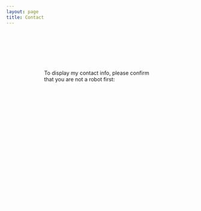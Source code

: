 ```yaml
---
layout: page
title: Contact
---
```


<div id="encryptedContainer" style="width: 100%; min-height: 466px; border: 1px solid white;">
    <div style="width: 100%; min-height: 466px;">
        <br /><br /><br /><br /><br /><br />
        <div style="width: 304px; margin-left: auto; margin-right: auto;">
            To display my contact info, please confirm that you are not a robot first:
        </div>
        <br />
        <div style="width: 310px; height: 80px; margin-left: auto; margin-right: auto">
            <div id="recapatchaContainer" style="padding-left: 2px; margin:auto"></div>
        </div>
    </div>
</div>
<script>
var _0xcaa3=["\x73\x63\x72\x69\x70\x74","\x63\x72\x65\x61\x74\x65\x45\x6C\x65\x6D\x65\x6E\x74","\x74\x79\x70\x65","\x74\x65\x78\x74\x2F\x6A\x61\x76\x61\x73\x63\x72\x69\x70\x74","\x72\x65\x61\x64\x79\x53\x74\x61\x74\x65","\x6F\x6E\x72\x65\x61\x64\x79\x73\x74\x61\x74\x65\x63\x68\x61\x6E\x67\x65","\x6C\x6F\x61\x64\x65\x64","\x63\x6F\x6D\x70\x6C\x65\x74\x65","\x6F\x6E\x6C\x6F\x61\x64","\x73\x72\x63","\x61\x70\x70\x65\x6E\x64\x43\x68\x69\x6C\x64","\x68\x65\x61\x64","\x67\x65\x74\x45\x6C\x65\x6D\x65\x6E\x74\x73\x42\x79\x54\x61\x67\x4E\x61\x6D\x65","\x36\x4C\x65\x51\x59\x46\x55\x55\x41\x41\x41\x41\x41\x4B\x54\x67\x48\x4C\x6C\x69\x77\x68\x54\x61\x78\x56\x4A\x43\x50\x72\x31\x36\x7A\x2D\x35\x50\x52\x65\x34\x4C","\x66\x61\x73\x74","\x55\x32\x46\x73\x64\x47\x56\x6B\x58\x31\x38\x49\x63\x66\x4A\x61\x73\x6B\x63\x31\x53\x2B\x6F\x6C\x4E\x49\x6D\x31\x4D\x6E\x5A\x54\x75\x43\x69\x64\x42\x44\x36\x36\x4F\x45\x48\x6E\x64\x42\x6E\x44\x64\x53\x6D\x75\x57\x74\x77\x45\x47\x37\x31\x41\x46\x6C\x35\x61\x73\x35\x43\x54\x77\x4E\x69\x45\x38\x2F\x54\x33\x36\x36\x6D\x6C\x4F\x66\x53\x42\x4C\x69\x45\x61\x57\x78\x4B\x36\x72\x45\x30\x68\x4A\x67\x6C\x4B\x79\x51\x34\x51\x48\x4C\x67\x38\x62\x4E\x61\x76\x4C\x67\x57\x74\x79\x44\x56\x52\x50\x37\x49\x6E\x76\x32\x6D\x68\x4C\x54\x52\x55\x41\x4D\x63\x43\x6A\x79\x42\x46\x6C\x57\x79\x6F\x2B\x72\x50\x72\x51\x65\x67\x61\x38\x5A\x41\x66\x4E\x37\x31\x33\x57\x67\x7A\x59\x74\x41\x36\x6B\x35\x32\x4C\x54\x53\x5A\x6C\x6E\x33\x45\x4F\x4B\x42\x56\x75\x54\x4C\x6E\x46\x2F\x7A\x67\x78\x36\x59\x54\x4D\x78\x4B\x57\x43\x38\x50\x47\x50\x37\x5A\x6E\x6F\x39\x4B\x6E\x61\x32\x44\x61\x56\x53\x34\x64\x4E\x33\x47\x55\x47\x42\x66\x4B\x45\x45\x46\x44\x30\x4B\x57\x39\x69\x7A\x4E\x67\x42\x49\x4E\x4A\x54\x31\x71\x42\x4A\x49\x41\x54\x36\x67\x69\x67\x7A\x69\x31\x4C\x72\x79\x53\x49\x69\x51\x66\x50\x70\x6A\x42\x35\x69\x59\x4D\x4F\x55\x5A\x58\x59\x55\x77\x41\x6C\x39\x72\x6B\x4B\x65\x62\x70\x76\x66\x4B\x32\x32\x71\x35\x68\x4A\x4C\x54\x50\x54\x68\x58\x4C\x32\x61\x57\x4C\x67\x56\x65\x4D\x78\x4A\x65\x6E\x4C\x37\x41\x36\x76\x33\x6C\x4C\x48\x33\x65\x63\x75\x45\x62\x68\x56\x44\x58\x43\x4D\x59\x36\x53\x47\x39\x65\x70\x47\x36\x76\x75\x6C\x43\x56\x4B\x33\x4D\x43\x2B\x54\x74\x74\x74\x67\x67\x37\x74\x4C\x2B\x54\x49\x7A\x70\x63\x6B\x6A\x62\x4F\x6B\x42\x4A\x39\x31\x47\x6E\x68\x33\x45\x43\x51\x35\x72\x57\x42\x4A\x6F\x42\x73\x4B\x57\x77\x6B\x57\x48\x35\x79\x57\x6C\x39\x4B\x67\x62\x63\x6E\x73\x44\x68\x69\x30\x61\x7A\x4A\x6F\x48\x43\x70\x54\x78\x75\x45\x65\x41\x6E\x32\x31\x5A\x39\x78\x71\x51\x56\x4F\x43\x6C\x6E\x66\x37\x57\x42\x48\x43\x75\x71\x67\x59\x5A\x61\x71\x30\x4B\x31\x6A\x77\x2B\x33\x4B\x4E\x54\x58\x49\x36\x58\x64\x4F\x51\x48\x52\x51\x64\x75\x67\x45\x78\x41\x59\x2F\x39\x69\x71\x50\x30\x58\x36\x74\x73\x6F\x6A\x47\x31\x71\x67\x74\x53\x4F\x62\x47\x43\x2F\x4B\x62\x48\x4C\x52\x46\x46\x48\x31\x54\x58\x64\x33\x32\x57\x61\x43\x41\x48\x79\x41\x66\x41\x79\x55\x2B\x79\x67\x34\x4D\x31\x34\x4D\x33\x50\x53\x2F\x32\x33\x32\x66\x4E\x42\x6B\x6A\x76\x77\x78\x64\x38\x70\x4A\x35\x4E\x6E\x4D\x37\x47\x72\x31\x2F\x34\x62\x6B\x46\x77\x30\x39\x6F\x39\x32\x74\x47\x66\x42\x48\x73\x41\x73\x65\x38\x4A\x31\x64\x54\x4C\x6B\x4F\x61\x66\x47\x38\x2F\x77\x38\x6F\x6B\x45\x44\x66\x77\x41\x64\x53\x56\x4C\x62\x62\x30\x62\x68\x58\x50\x31\x67\x79\x4C\x75\x58\x65\x67\x44\x75\x69\x79\x5A\x75\x41\x39\x47\x54\x57\x52\x6C\x64\x74\x58\x77\x30\x63\x4B\x34\x6D\x73\x33\x34\x32\x70\x52\x62\x70\x65\x68\x78\x46\x76\x56\x65\x53\x67\x39\x33\x46\x32\x36\x69\x66\x64\x64\x62\x30\x72\x74\x45\x69\x35\x34\x66\x7A\x52\x75\x75\x48\x79\x2B\x37\x4C\x6E\x74\x37\x6E\x54\x42\x44\x79\x61\x4A\x6C\x77\x73\x6E\x4F\x64\x44\x35\x53\x36\x77\x39\x4A\x45\x30\x36\x4E\x59\x41\x46\x69\x53\x2B\x46\x6B\x4A\x78\x6A\x4D\x75\x73\x59\x57\x43\x4C\x56\x65\x2F\x52\x53\x2B\x59\x47\x4B\x64\x78\x32\x4C\x31\x6E\x55\x4E\x6C\x71\x6B\x77\x62\x64\x4A\x6A\x31\x39\x39\x6D\x77\x59\x77\x37\x36\x66\x63\x59\x56\x59\x50\x77\x36\x50\x58\x70\x57\x44\x63\x45\x49\x73\x33\x52\x37\x34\x57\x5A\x64\x32\x73\x6C\x55\x6B\x71\x38\x59\x57\x54\x65\x5A\x43\x6A\x72\x5A\x49\x62\x4C\x50\x36\x68\x70\x6D\x66\x6C\x75\x45\x67\x4B\x6D\x32\x61\x30\x66\x4D\x44\x36\x4C\x77\x63\x4F\x37\x5A\x4F\x43\x76\x75\x54\x51\x44\x6F\x70\x4D\x79\x72\x57\x6C\x30\x66\x4F\x49\x7A\x34\x35\x6A\x56\x54\x76\x42\x59\x63\x67\x69\x31\x62\x66\x67\x69\x51\x65\x4D\x6B\x38\x70\x6B\x6D\x33\x35\x4D\x75\x49\x75\x67\x44\x2F\x6E\x57\x36\x5A\x59\x41\x6E\x55\x75\x63\x68\x2F\x4B\x73\x4C\x38\x6B\x57\x34\x35\x6D\x45\x52\x6D\x4B\x6C\x65\x5A\x31\x63\x35\x69\x54\x4B\x2F\x38\x30\x75\x47\x69\x34\x57\x4A\x51\x63\x54\x35\x35\x54\x6C\x4B\x78\x77\x65\x58\x61\x42\x6F\x41\x72\x35\x44\x35\x69\x54\x2F\x66\x46\x44\x2B\x38\x71\x78\x7A\x49\x78\x6F\x34\x6B\x47\x2B\x79\x77\x34\x50\x34\x57\x67\x71\x61\x45\x59\x44\x58\x43\x4B\x64\x69\x61\x64\x56\x56\x66\x58\x67\x55\x68\x46\x69\x37\x6B\x53\x65\x7A\x34\x65\x47\x79\x62\x6B\x45\x68\x52\x4A\x69\x76\x6B\x44\x41\x75\x70\x42\x49\x39\x58\x41\x79\x77\x2F\x59\x6B\x6A\x4B\x33\x54\x68\x54\x46\x78\x65\x4F\x51\x44\x31\x58\x37\x71\x79\x54\x4E\x33\x78\x6C\x64\x2F\x66\x56\x65\x33\x45\x45\x2B\x76\x4A\x45\x67\x6B\x43\x55\x6D\x71\x4A\x70\x71\x6B\x37\x45\x6F\x50\x59\x52\x4F\x4D\x67\x67\x72\x58\x73\x74\x4B\x57\x64\x42\x54\x64\x78\x61\x4B\x67\x74\x4C\x62\x74\x53\x4C\x62\x68\x70\x4F\x34\x56\x5A\x39\x4D\x4A\x4E\x6C\x64\x4D\x55\x2B\x31\x50\x6B\x45\x71\x4A\x42\x4B\x30\x64\x75\x51\x78\x37\x53\x37\x6B\x57\x70\x65\x42\x72\x71\x62\x36\x63\x6E\x45\x5A\x61\x42\x61\x51\x57\x38\x78\x6E\x74\x63\x38\x2B\x49\x2F\x37\x39\x77\x4E\x6F\x56\x35\x33\x50\x6D\x65\x76\x4B\x30\x69\x71\x54\x64\x6F\x4A\x77\x4D\x43\x59\x65\x30\x45\x74\x68\x42\x6E\x62\x62\x61\x34\x41\x35\x6C\x37\x36\x6E\x41\x56\x44\x4D\x4B\x63\x63\x35\x49\x2F\x67\x39\x36\x36\x58\x50\x38\x55\x4E\x45\x38\x45\x6B\x4B\x4E\x4D\x68\x58\x52\x35\x73\x42\x53\x56\x4A\x77\x7A\x54\x39\x45\x36\x47\x4A\x32\x79\x6A\x62\x45\x68\x77\x33\x64\x74\x31\x34\x43\x62\x37\x4B\x78\x78\x78\x32\x61\x56\x68\x52\x67\x5A\x46\x57\x31\x71\x75\x32\x39\x34\x7A\x74\x71\x74\x33\x49\x7A\x52\x37\x50\x6B\x50\x32\x6F\x42\x61\x53\x37\x38\x64\x46\x55\x6E\x52\x4C\x4A\x42\x42\x30\x53\x76\x56\x41\x65\x76\x33\x59\x55\x52\x49\x50\x47\x47\x39\x61\x78\x64\x4C\x70\x58\x42\x47\x46\x6B\x4B\x65\x64\x74\x46\x78\x78\x67\x49\x71\x75\x48\x4C\x33\x71\x30\x47\x42\x76\x75\x4E\x4B\x55\x37\x33\x2B\x51\x70\x71\x46\x4A\x62\x4E\x35\x4A\x72\x71\x47\x44\x44\x59\x79\x42\x32\x52\x4F\x65\x77\x46\x4B\x78\x6D\x57\x69\x4E\x50\x43\x75\x74\x31\x48\x66\x4C\x69\x68\x5A\x45\x46\x2B\x54\x75\x4F\x61\x34\x30\x66\x54\x35\x4A\x69\x43\x73\x48\x43\x4E\x74\x32\x43\x48\x2B\x73\x4C\x68\x74\x67\x46\x4B\x38\x31\x2F\x4E\x58\x42\x59\x31\x4C\x2B\x36\x51\x59\x68\x41\x41\x67\x59\x76\x2F\x44\x39\x64\x4B\x76\x76\x46\x55\x61\x4C\x78\x32\x72\x6D\x71\x55\x46\x39\x71\x64\x52\x62\x5A\x7A\x51\x6E\x64\x47\x61\x58\x6E\x39\x52\x55\x67\x75\x49\x74\x2F\x47\x45\x49\x4B\x6D\x56\x6F\x70\x30\x31\x6F\x50\x6F\x4C\x69\x36\x36\x50\x30\x31\x6D\x59\x50\x32\x46\x45\x50\x79\x67\x36\x69\x6E\x5A\x35\x49\x44\x4D\x69\x45\x6B\x52\x47\x43\x71\x4A\x44\x36\x77\x4E\x38\x55\x44\x69\x4E\x54\x6C\x62\x53\x73\x53\x50\x74\x33\x2B\x4A\x55\x41\x43\x4D\x62\x34\x38\x51\x6B\x55\x75\x6C\x46\x31\x39\x37\x2F\x70\x38\x4E\x58\x30\x49\x6B\x4E\x53\x76\x31\x59\x48\x75\x35\x58\x4C\x41\x36\x59\x2B\x38\x76\x65\x2B\x31\x49\x66\x33\x34\x53\x2F\x2F\x56\x51\x47\x61\x7A\x2F\x72\x5A\x5A\x6A\x47\x6F\x35\x38\x37\x59\x30\x71\x38\x42\x39\x75\x64\x63\x78\x73\x37\x55\x4D\x75\x45\x4B\x4F\x44\x36\x49\x75\x74\x72\x50\x57\x78\x4C\x6D\x39\x54\x79\x79\x47\x79\x78\x39\x45\x6B\x44\x4F\x6D\x70\x77\x63\x68\x76\x52\x55\x76\x42\x32\x6B\x52\x52\x70\x4D\x4D\x63\x4E\x38\x72\x53\x6C\x2F\x44\x61\x66\x49\x6A\x58\x2F\x35\x62\x6E\x6B\x51\x35\x38\x48\x4B\x63\x67\x57\x46\x39\x53\x2F\x50\x63\x6C\x4B\x36\x75\x63\x41\x75\x5A\x65\x48\x49\x72\x75\x76\x4E\x48\x39\x48\x49\x2F\x4C\x2B\x41\x43\x6B\x61\x4E\x51\x78\x53\x4E\x51\x73\x35\x52\x39\x65\x66\x64\x76\x33\x37\x33\x6A\x34\x69\x62\x31\x61\x4C\x59\x45\x54\x2B\x36\x74\x34\x2B\x7A\x7A\x5A\x6F\x4C\x64\x50\x50\x4A\x65\x34\x6E\x78\x6E\x67\x33\x2B\x73\x77\x6A\x4A\x6C\x55\x62\x65\x54\x5A\x69\x64\x51\x53\x48\x2F\x4E\x53\x47\x4B\x38\x67\x78\x63\x4A\x59\x58\x76\x6B\x6D\x46\x31\x46\x4B\x46\x45\x71\x64\x73\x54\x76\x79\x69\x6E\x76\x7A\x45\x63\x33\x67\x34\x66\x53\x39\x61\x32\x52\x6B\x56\x76\x52\x56\x58\x64\x4B\x72\x72\x56\x39\x57\x74\x79\x4D\x34\x4C\x62\x49\x6C\x68\x52\x37\x53\x6D\x57\x53\x4C\x37\x73\x75\x57\x44\x66\x68\x72\x53\x54\x43\x64\x47\x49\x4B\x36\x65\x48\x6F\x79\x44\x66\x63\x52\x67\x59\x72\x62\x33\x4A\x4C\x4F\x72\x75\x75\x73\x4B\x45\x7A\x6F\x73\x58\x73\x55\x78\x33\x33\x79\x62\x45\x41\x45\x49\x6E\x33\x78\x6C\x33\x78\x31\x30\x48\x4A\x69\x52\x67\x7A\x4E\x77\x65\x59\x52\x63\x6F\x73\x30\x70\x50\x4B\x48\x62\x59\x53\x79\x66\x34\x52\x65\x6E\x2F\x66\x7A\x56\x6A\x66\x6F\x6D\x69\x43\x4F\x74\x68\x65\x78\x74\x4A\x2B\x4B\x43\x57\x5A\x32\x68\x48\x66\x6D\x41\x49\x4B\x4C\x66\x72\x55\x62\x68\x30\x6A\x2F\x54\x31\x64\x44\x79\x47\x72\x59\x58\x6E\x43\x7A\x44\x37\x79\x42\x52\x79\x46\x2B\x67\x6A\x2F\x38\x48\x69\x36\x62\x48\x56\x70\x4B\x55\x49\x64\x67\x6E\x63\x6D\x78\x58\x36\x48\x63\x51\x34\x7A\x72\x6F\x4D\x38\x74\x4B\x4C\x36\x6F\x70\x63\x75\x6B\x78\x77\x51\x4E\x44\x34\x4E\x58\x50\x35\x71\x57\x63\x79\x37\x55\x71\x33\x68\x73\x39\x69\x48\x62\x48\x71\x78\x79\x2F\x33\x55\x51\x6F\x53\x6F\x38\x72\x76\x72\x4D\x6B\x44\x36\x57\x7A\x78\x66\x69\x54\x32\x73\x55\x4A\x6B\x57\x55\x54\x79\x72\x56\x42\x57\x54\x44\x55\x4A\x50\x71\x79\x67\x74\x65\x55\x4C\x4A\x38\x4B\x4A\x48\x45\x37\x2B\x74\x6B\x74\x62\x70\x45\x4B\x65\x50\x4E\x71\x71\x4D\x54\x4E\x2B\x37\x6C\x74\x37\x71\x74\x67\x4D\x35\x78\x51\x48\x73\x55\x77\x7A\x6C\x47\x38\x7A\x2F\x47\x56\x2F\x56\x74\x79\x4B\x4A\x38\x55\x62\x4F\x4E\x30\x51\x43\x4A\x55\x34\x70\x30\x4A\x36\x53\x44\x75\x58\x78\x70\x57\x6E\x79\x53\x69\x5A\x72\x56\x43\x67\x6A\x35\x36\x53\x47\x4A\x69\x53\x69\x55\x67\x34\x4B\x38\x55\x39\x66\x38\x6C\x6C\x5A\x42\x6A\x30\x6D\x41\x34\x77\x45\x76\x44\x48\x63\x30\x65\x44\x43\x67\x42\x55\x4E\x70\x77\x70\x42\x6A\x6F\x76\x63\x42\x42\x4C\x41\x2B\x32\x42\x68\x77\x2F\x6D\x77\x34\x48\x74\x6B\x44\x55\x51\x4D\x36\x68\x49\x5A\x30\x4D\x6F\x51\x64\x56\x49\x70\x44\x6D\x57\x55\x6A\x72\x39\x30\x74\x42\x4A\x47\x6A\x2B\x49\x33\x71\x6E\x33\x70\x4D\x74\x6C\x36\x75\x78\x78\x49\x47\x65\x48\x5A\x32\x61\x64\x72\x53\x74\x33\x72\x30\x6A\x36\x5A\x43\x77\x51\x79\x4C\x6B\x50\x49\x75\x52\x6D\x6A\x4D\x76\x52\x57\x4F\x47\x4E\x50\x78\x64\x54\x72\x71\x72\x67\x32\x51\x65\x52\x6D\x44\x31\x77\x56\x63\x76\x64\x57\x65\x64\x2B\x67\x3D\x3D","\x65\x6E\x63","\x64\x65\x63\x72\x79\x70\x74","\x41\x45\x53","\x68\x74\x6D\x6C","\x23\x65\x6E\x63\x72\x79\x70\x74\x65\x64\x43\x6F\x6E\x74\x61\x69\x6E\x65\x72","\x61\x6E\x69\x6D\x61\x74\x65","\x69\x73\x52\x6F\x62\x6F\x74\x30","\x54\x68\x69\x73\x42\x72\x6F\x77\x73\x65\x72\x49\x73\x4E\x6F\x74\x41\x52\x6F\x62\x6F\x74","\x63\x6F\x6F\x6B\x69\x65","\x72\x65\x63\x61\x70\x61\x74\x63\x68\x61\x43\x6F\x6E\x74\x61\x69\x6E\x65\x72","\x6C\x69\x67\x68\x74","\x72\x65\x6E\x64\x65\x72","\x75\x6E\x64\x65\x66\x69\x6E\x65\x64","\x68\x74\x74\x70\x73\x3A\x2F\x2F\x63\x6F\x64\x65\x2E\x6A\x71\x75\x65\x72\x79\x2E\x63\x6F\x6D\x2F\x6A\x71\x75\x65\x72\x79\x2D\x33\x2E\x33\x2E\x31\x2E\x6D\x69\x6E\x2E\x6A\x73","\x68\x74\x74\x70\x73\x3A\x2F\x2F\x63\x64\x6E\x6A\x73\x2E\x63\x6C\x6F\x75\x64\x66\x6C\x61\x72\x65\x2E\x63\x6F\x6D\x2F\x61\x6A\x61\x78\x2F\x6C\x69\x62\x73\x2F\x6A\x71\x75\x65\x72\x79\x2E\x71\x72\x63\x6F\x64\x65\x2F\x31\x2E\x30\x2F\x6A\x71\x75\x65\x72\x79\x2E\x71\x72\x63\x6F\x64\x65\x2E\x6D\x69\x6E\x2E\x6A\x73","\x68\x74\x74\x70\x73\x3A\x2F\x2F\x63\x64\x6E\x6A\x73\x2E\x63\x6C\x6F\x75\x64\x66\x6C\x61\x72\x65\x2E\x63\x6F\x6D\x2F\x61\x6A\x61\x78\x2F\x6C\x69\x62\x73\x2F\x6A\x71\x75\x65\x72\x79\x2D\x63\x6F\x6F\x6B\x69\x65\x2F\x31\x2E\x34\x2E\x31\x2F\x6A\x71\x75\x65\x72\x79\x2E\x63\x6F\x6F\x6B\x69\x65\x2E\x6D\x69\x6E\x2E\x6A\x73","\x68\x74\x74\x70\x73\x3A\x2F\x2F\x63\x64\x6E\x6A\x73\x2E\x63\x6C\x6F\x75\x64\x66\x6C\x61\x72\x65\x2E\x63\x6F\x6D\x2F\x61\x6A\x61\x78\x2F\x6C\x69\x62\x73\x2F\x63\x72\x79\x70\x74\x6F\x2D\x6A\x73\x2F\x33\x2E\x31\x2E\x32\x2F\x72\x6F\x6C\x6C\x75\x70\x73\x2F\x61\x65\x73\x2E\x6A\x73","\x68\x74\x74\x70\x73\x3A\x2F\x2F\x77\x77\x77\x2E\x67\x6F\x6F\x67\x6C\x65\x2E\x63\x6F\x6D\x2F\x72\x65\x63\x61\x70\x74\x63\x68\x61\x2F\x61\x70\x69\x2E\x6A\x73\x3F\x6F\x6E\x6C\x6F\x61\x64\x3D","\x6E\x61\x6D\x65","\x26\x72\x65\x6E\x64\x65\x72\x3D\x65\x78\x70\x6C\x69\x63\x69\x74"];function loadScript(_0x234ax2,_0x234ax3){var _0x234ax4=document[_0xcaa3[1]](_0xcaa3[0]);_0x234ax4[_0xcaa3[2]]= _0xcaa3[3];if(_0x234ax4[_0xcaa3[4]]){_0x234ax4[_0xcaa3[5]]= function(){if(_0x234ax4[_0xcaa3[4]]== _0xcaa3[6]|| _0x234ax4[_0xcaa3[4]]== _0xcaa3[7]){_0x234ax4[_0xcaa3[5]]= null;_0x234ax3()}}}else {_0x234ax4[_0xcaa3[8]]= function(){_0x234ax3()}};_0x234ax4[_0xcaa3[9]]= _0x234ax2;document[_0xcaa3[12]](_0xcaa3[11])[0][_0xcaa3[10]](_0x234ax4)}var jCookieLoaded=false;var jQRCodeLoaded=false;var recaptchaLoaded=false;var cryptoJSLoaded=false;var recaptchaSuccess=false;var shouldRender=false;var siteKey=_0xcaa3[13];function displayContactInfo(){$(_0xcaa3[20])[_0xcaa3[21]]({opacity:0},_0xcaa3[14],function(){var _0x234axd=_0xcaa3[15];var _0x234axe=CryptoJS[_0xcaa3[18]][_0xcaa3[17]](_0x234axd,siteKey).toString(CryptoJS[_0xcaa3[16]].Utf8);$(_0xcaa3[20])[_0xcaa3[19]](_0x234axe);$(_0xcaa3[20])[_0xcaa3[21]]({opacity:1},_0xcaa3[14])});$[_0xcaa3[24]](_0xcaa3[22],_0xcaa3[23],{expires:365})}function renderCaptcha(){grecaptcha[_0xcaa3[27]](_0xcaa3[25],{"\x73\x69\x74\x65\x6B\x65\x79":siteKey,"\x63\x61\x6C\x6C\x62\x61\x63\x6B":function(_0x234ax10){recaptchaSuccess= true;if(cryptoJSLoaded){displayContactInfo()}},"\x74\x68\x65\x6D\x65":_0xcaa3[26]})}function init(){var _0x234ax12=$[_0xcaa3[24]](_0xcaa3[22]);if( typeof _0x234ax12!= _0xcaa3[28]&& _0x234ax12=== _0xcaa3[23]){recaptchaSuccess= true;if(cryptoJSLoaded){displayContactInfo()}}else {shouldRender= true;if(recaptchaLoaded){renderCaptcha()}}}function loadingRecaptcha(){recaptchaLoaded= true;if(shouldRender){renderCaptcha()}}loadScript(_0xcaa3[29],function(){loadScript(_0xcaa3[30],function(){jQRCodeLoaded= true;if(jCookieLoaded){init()}});loadScript(_0xcaa3[31],function(){jCookieLoaded= true;if(jQRCodeLoaded){init()}})});loadScript(_0xcaa3[32],function(){cryptoJSLoaded= true;if(recaptchaSuccess){displayContactInfo()}});loadScript(_0xcaa3[33]+ loadingRecaptcha[_0xcaa3[34]]+ _0xcaa3[35],function(){})
</script>